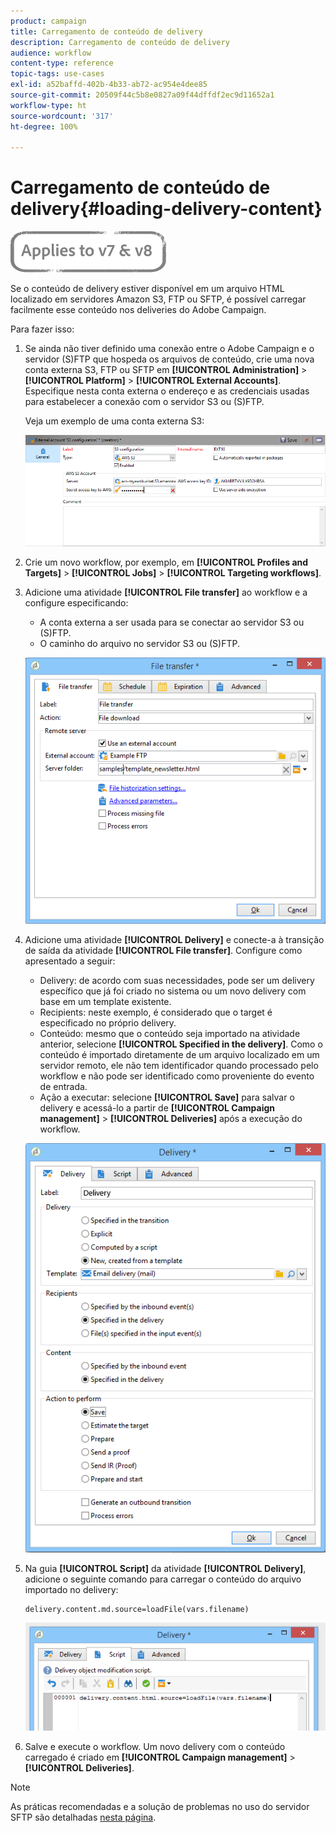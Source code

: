 ```yaml
---
product: campaign
title: Carregamento de conteúdo de delivery
description: Carregamento de conteúdo de delivery
audience: workflow
content-type: reference
topic-tags: use-cases
exl-id: a52baffd-402b-4b33-ab72-ac954e4dee85
source-git-commit: 20509f44c5b8e0827a09f44dffdf2ec9d11652a1
workflow-type: ht
source-wordcount: '317'
ht-degree: 100%

---
```


# Carregamento de conteúdo de delivery{#loading-delivery-content}

![](../../assets/common.svg)

Se o conteúdo de delivery estiver disponível em um arquivo HTML localizado em servidores Amazon S3, FTP ou SFTP, é possível carregar facilmente esse conteúdo nos deliveries do Adobe Campaign.

Para fazer isso:

1. Se ainda não tiver definido uma conexão entre o Adobe Campaign e o servidor (S)FTP que hospeda os arquivos de conteúdo, crie uma nova conta externa S3, FTP ou SFTP em **[!UICONTROL Administration]** > **[!UICONTROL Platform]** > **[!UICONTROL External Accounts]**. Especifique nesta conta externa o endereço e as credenciais usadas para estabelecer a conexão com o servidor S3 ou (S)FTP.

   Veja um exemplo de uma conta externa S3:

   ![](assets/delivery_loadcontent_filetransfertexamples3.png)

1. Crie um novo workflow, por exemplo, em **[!UICONTROL Profiles and Targets]** > **[!UICONTROL Jobs]** > **[!UICONTROL Targeting workflows]**.
1. Adicione uma atividade **[!UICONTROL File transfer]** ao workflow e a configure especificando:

   * A conta externa a ser usada para se conectar ao servidor S3 ou (S)FTP.
   * O caminho do arquivo no servidor S3 ou (S)FTP.

   ![](assets/delivery_loadcontent_filetransfertexample.png)

1. Adicione uma atividade **[!UICONTROL Delivery]** e conecte-a à transição de saída da atividade **[!UICONTROL File transfer]**. Configure como apresentado a seguir:

   * Delivery: de acordo com suas necessidades, pode ser um delivery específico que já foi criado no sistema ou um novo delivery com base em um template existente.
   * Recipients: neste exemplo, é considerado que o target é especificado no próprio delivery.
   * Conteúdo: mesmo que o conteúdo seja importado na atividade anterior, selecione **[!UICONTROL Specified in the delivery]**. Como o conteúdo é importado diretamente de um arquivo localizado em um servidor remoto, ele não tem identificador quando processado pelo workflow e não pode ser identificado como proveniente do evento de entrada.
   * Ação a executar: selecione **[!UICONTROL Save]** para salvar o delivery e acessá-lo a partir de **[!UICONTROL Campaign management]** > **[!UICONTROL Deliveries]** após a execução do workflow.

   ![](assets/delivery_loadcontent_activityexample.png)

1. Na guia **[!UICONTROL Script]** da atividade **[!UICONTROL Delivery]**, adicione o seguinte comando para carregar o conteúdo do arquivo importado no delivery:

   ```
   delivery.content.md.source=loadFile(vars.filename)
   ```

   ![](assets/delivery_loadcontent_script.png)

1. Salve e execute o workflow. Um novo delivery com o conteúdo carregado é criado em **[!UICONTROL Campaign management]** > **[!UICONTROL Deliveries]**.

>[!NOTE]
>
>As práticas recomendadas e a solução de problemas no uso do servidor SFTP são detalhadas [nesta página](../../platform/using/sftp-server-usage.md).
